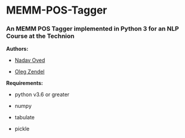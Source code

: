 # MEMM-POS-Tagger
### An MEMM POS Tagger implemented in Python 3 for an NLP Course at the Technion


**Authors:**

* [Nadav Oved](https://github.com/nadavo)

* [Oleg Zendel](https://github.com/Zendelo)

**Requirements:**

* python v3.6 or greater

* numpy

* tabulate

* pickle
